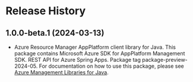 # Release History

## 1.0.0-beta.1 (2024-03-13)

- Azure Resource Manager AppPlatform client library for Java. This package contains Microsoft Azure SDK for AppPlatform Management SDK. REST API for Azure Spring Apps. Package tag package-preview-2024-05. For documentation on how to use this package, please see [Azure Management Libraries for Java](https://aka.ms/azsdk/java/mgmt).
